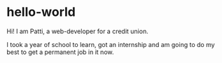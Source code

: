 # hello-world

Hi!
I am Patti, a web-developer for a credit union.  

I took a year of school to learn, got an internship and am going to do my best to get a permanent job in it now.
